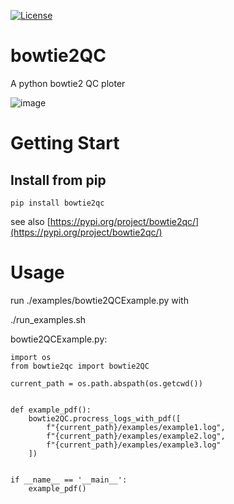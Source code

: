 [![License](https://img.shields.io/badge/License-Apache_2.0-blue.svg)](https://opensource.org/licenses/Apache-2.0)

# bowtie2QC

A python bowtie2 QC ploter

![image](https://github.com/user-attachments/assets/fd1b697a-a9fa-4494-9569-8f83d38fd376)

# Getting Start

## Install from pip

```
pip install bowtie2qc
```
see also [https://pypi.org/project/bowtie2qc/](https://pypi.org/project/bowtie2qc/)

# Usage

run ./examples/bowtie2QCExample.py with

./run_examples.sh

bowtie2QCExample.py:

```
import os
from bowtie2qc import bowtie2QC

current_path = os.path.abspath(os.getcwd())


def example_pdf():
    bowtie2QC.procress_logs_with_pdf([
        f"{current_path}/examples/example1.log",
        f"{current_path}/examples/example2.log",
        f"{current_path}/examples/example3.log"
    ])


if __name__ == '__main__':
    example_pdf()

```
